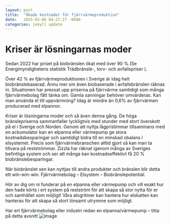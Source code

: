 ```yaml
---
layout: post
title:  "Ökade kostnader för fjärrvärmeproduktion"
date:   2025-03-06 04:27:27 -0600
categories: jekyll update
---
```

# Kriser är lösningarnas moder

Sedan 2022 har priset på biobränslen ökat med över 90 %.(Se Energimyndighetens statistik Trädbränsle-, torv- och avfallspriser ).

Över 42 % av fjärrvärmeproduktionen i Sverige är idag helt biobränslebaserad. Ännu mer om även biobaserade i avfallsbränslen räknas in. Situationen har pressat upp
priserna på fjärrvärme samtidigt som många fjärrvärmebolag fått tänka om. Gamla sanningar behöver omvärderas. Kan man använda el till uppvärmning? Idag är mindre än
0,6% av fjärrvärmen producerad med elpannor. 

Kriser är lösningarna moder och så även denna gång. De höga bränslepriserna sammanfaller lyckligtvis med stunder med stort överskott på el i Sverige och Norden.
Genom att nyttja lågpristimmar tillsammans med en ackumulator kan en elpanna eller värmepump ge stora kostnadsbesparingar och samtidigt bidra till en minskad
obalans i elsystemet. Precis som fjärrvärmebranschen alltid gjort så kan man ta tillvara på restströmmar. Zizzla har räknat igenom många av Sveriges befintliga
system och ser att många kan kostnadseffektivt få 20 % biobränslebesparingar. 

När biobränslet sen kan nyttjas till andra produkter och bränslen blir
detta ett win-win-win. Fjärrvärmebolag – Elsystem – Biobränslepotential. 

Hör av dig om ni funderar på en elpanna eller värmepump och vill exakt hur den hade körts i
ert system på restström för att skapa så stor nytta för er och samhället som möjligt!  Våra alogritmer kan hantera hur elskatten kan hanteras för att skapa så stort
lönsamt utrymme som möjligt. 

Har ert fjärrvärmebolag eller industri redan en elpanna/värmepump – titta på detta avsnitt
![image](https://github.com/user-attachments/assets/ffcf7ea2-ad2a-4d44-bf4e-c7573f936890)
